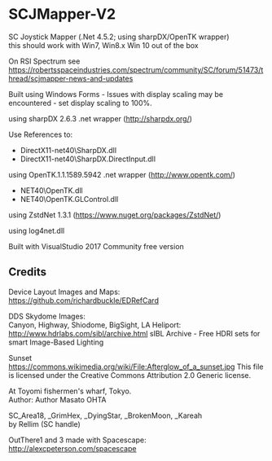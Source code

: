 # SCJMapper-V2

SC Joystick Mapper  (.Net 4.5.2; using sharpDX/OpenTK wrapper)  
this should work with Win7, Win8.x Win 10 out of the box

On RSI Spectrum see https://robertsspaceindustries.com/spectrum/community/SC/forum/51473/thread/scjmapper-news-and-updates

Built using Windows Forms - Issues with display scaling may be encountered - set display scaling to 100%.

using sharpDX 2.6.3 .net wrapper  (http://sharpdx.org/)

Use References to:
* DirectX11-net40\SharpDX.dll
* DirectX11-net40\SharpDX.DirectInput.dll

using OpenTK.1.1.1589.5942 .net wrapper  (http://www.opentk.com/)
* NET40\OpenTK.dll
* NET40\OpenTK.GLControl.dll

using ZstdNet 1.3.1 (https://www.nuget.org/packages/ZstdNet/)

using log4net.dll

Built with VisualStudio 2017 Community free version


## Credits

Device Layout Images and Maps:  
https://github.com/richardbuckle/EDRefCard


DDS Skydome Images:  
Canyon, Highway, Shiodome, BigSight, LA Heliport:  
http://www.hdrlabs.com/sibl/archive.html
sIBL Archive - Free HDRI sets for smart Image-Based Lighting  

Sunset  
https://commons.wikimedia.org/wiki/File:Afterglow_of_a_sunset.jpg
This file is licensed under the Creative Commons Attribution 2.0 Generic license.  

At Toyomi fishermen's wharf, Tokyo.  
Author: Author 	Masato OHTA  

SC_Area18, _GrimHex, _DyingStar, _BrokenMoon, _Kareah   
by Rellim (SC handle)

OutThere1 and 3  made with Spacescape:  
http://alexcpeterson.com/spacescape

